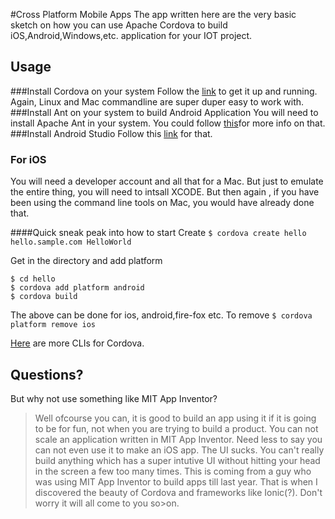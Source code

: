#Cross Platform Mobile Apps
The app written here are the very basic sketch on how you can use Apache Cordova to build iOS,Android,Windows,etc. application for your IOT project.

## Usage
###Install Cordova on your system
Follow the [link](http://cordova.apache.org/docs/en/5.0.0/guide_cli_index.md.html) to get it up and running.
Again, Linux and Mac commandline are super duper easy to work with.
###Install Ant on your system to build Android Application
You will need to install Apache Ant in your system. You could follow [this](http://ant.apache.org/)for more info on that.
###Install Android Studio
Follow this [link](https://developer.android.com/sdk/index.html) for that.
### For iOS
You will need a developer account and all that for a Mac. But just to emulate the entire thing, you will need to intsall XCODE. But then again , if you have been using the command line tools on Mac, you would have already done that.

####Quick sneak peak into how to start
Create `$ cordova create hello hello.sample.com HelloWorld`

Get in the directory and add platform
```
$ cd hello
$ cordova add platform android 
$ cordova build 
```
The above can be done for ios, android,fire-fox etc. To remove `$ cordova platform remove ios`

[Here](https://cordova.apache.org/docs/en/4.0.0/guide_cli_index.md.html) are more CLIs for Cordova.

## Questions?
But why not use something like MIT App Inventor?
>Well ofcourse you can, it is good to build an app using it if it is going to be for fun, not when you are trying to build a product. You can not scale an application written in MIT App Inventor.
>Need less to say you can not even use it to make an iOS app. The UI sucks. You can't really build anything which has a super intutive UI without hitting your head in the screen a few too many times.
>This is coming from a guy who was using MIT App Inventor to build apps till last year. That is when I discovered the beauty of Cordova and frameworks like Ionic(?). Don't worry it will all come to you so>on.
